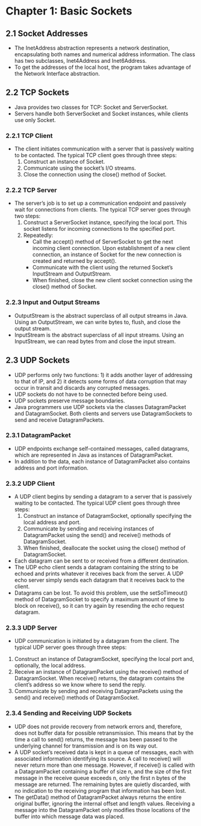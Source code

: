 # Chapter 1: Basic Sockets
## 2.1 Socket Addresses
- The InetAddress abstraction represents a network destination, encapsulating both names and numerical address information. The class has two subclasses, Inet4Address and Inet6Address.
- To get the addresses of the local host, the program takes advantage of the Network Interface abstraction.
## 2.2 TCP Sockets
- Java provides two classes for TCP: Socket and ServerSocket.
- Servers handle both ServerSocket and Socket instances, while clients use only Socket.
### 2.2.1 TCP Client
- The client initiates communication with a server that is passively waiting to be contacted. The
typical TCP client goes through three steps:
  1. Construct an instance of Socket.
  2. Communicate using the socket’s I/O streams.
  3. Close the connection using the close() method of Socket.
### 2.2.2 TCP Server
- The server’s job is to set up a communication endpoint and passively wait for connections from clients. The typical TCP server goes through two steps:
  1. Construct a ServerSocket instance, specifying the local port. This socket listens for incoming connections to the specified port. 
  2. Repeatedly:
      - Call the accept() method of ServerSocket to get the next incoming client connection. Upon establishment of a new client connection, an instance of Socket for the new connection is created and returned by accept().
      - Communicate with the client using the returned Socket’s InputStream and OutputStream.
      - When finished, close the new client socket connection using the close() method of Socket.
### 2.2.3 Input and Output Streams
- OutputStream is the abstract superclass of all output streams in Java. Using an OutputStream, we can write bytes to, flush, and close the output stream.
- InputStream is the abstract superclass of all input streams. Using an InputStream, we can read bytes from and close the input stream.
## 2.3 UDP Sockets
- UDP performs only two functions: 1) it adds another layer of addressing to that of IP, and 2) it detects some forms of data corruption that may occur in transit and discards any corrupted messages.
- UDP sockets do not have to be connected before being used.
- UDP sockets preserve message boundaries.
- Java programmers use UDP sockets via the classes DatagramPacket and DatagramSocket. Both clients and servers use DatagramSockets to send and receive DatagramPackets.
### 2.3.1 DatagramPacket
- UDP endpoints exchange self-contained messages, called datagrams, which are represented in Java as instances of DatagramPacket.
- In addition to the data, each instance of DatagramPacket also contains address and port information.
### 2.3.2 UDP Client
- A UDP client begins by sending a datagram to a server that is passively waiting to be contacted. The typical UDP client goes through three steps:
  1. Construct an instance of DatagramSocket, optionally specifying the local address and port.
  2. Communicate by sending and receiving instances of DatagramPacket using the send() and receive() methods of DatagramSocket.
  3. When finished, deallocate the socket using the close() method of DatagramSocket.
- Each datagram can be sent to or received from a different destination.
- The UDP echo client sends a datagram containing the string to be echoed and prints whatever it receives back from the server. A UDP echo server simply sends each datagram that it receives back to the client.
- Datagrams can be lost. To avoid this problem, use the setSoTimeout() method of DatagramSocket to specify a maximum amount of time to block on receive(), so it can try again by resending the echo request datagram.
### 2.3.3 UDP Server
-  UDP communication is initiated by a datagram from the client. The typical UDP server goes through three steps:
  1. Construct an instance of DatagramSocket, specifying the local port and, optionally, the local address.
  2. Receive an instance of DatagramPacket using the receive() method of DatagramSocket. When receive() returns, the datagram contains the client’s address so we know where to send the reply.
  3.  Communicate by sending and receiving DatagramPackets using the send() and receive() methods of DatagramSocket.
### 2.3.4 Sending and Receiving UDP Sockets
- UDP does not provide recovery from network errors and, therefore, does not buffer data for possible retransmission. This means that by the time a call to send() returns, the message has been passed to the underlying channel for transmission and is on its way out.
- A UDP socket’s received data is kept in a queue of messages, each with associated information identifying its source. A call to receive() will never return more than one message. However, if receive() is called with a DatagramPacket containing a buffer of size n, and the size of the first message in the receive queue exceeds n, only the first n bytes of the message are returned. The remaining bytes are quietly discarded, with no indication to the receiving program that information has been lost.
- The getData() method of DatagramPacket always returns the entire original buffer, ignoring the internal offset and length values. Receiving a message into the DatagramPacket only modifies those locations of the buffer into which message data was placed.
